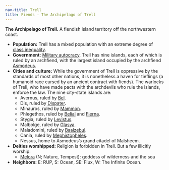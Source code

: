 ```yaml
---
nav-title: Trell
title: Fiends - The Archipelago of Trell
---
```


**The Archipelago of Trell.** A fiendish island territory off the northwestern coast.

* **Population:** Trell has a mixed population with an extreme degree of [class inequality](https://en.wikipedia.org/wiki/Class_conflict).
* **Government:** [Military autocracy](https://en.wikipedia.org/wiki/Military_dictatorship). Trell has nine islands, each of which is ruled by an archfiend, with the largest island occupied by the archfiend [Asmodeus](https://en.wikipedia.org/wiki/Asmodeus_(Dungeons_%26_Dragons)).
* **Cities and culture:** While the government of Trell is oppressive by the standards of most other nations, it is nonetheless a haven for tieflings (a humanoid race cursed by an ancient contract with fiends). The warlocks of Trell, who have made pacts with the archdevils who rule the islands, enforce the law. The nine city-state islands are:
  * Avernus, ruled by [Bel](https://en.wikipedia.org/wiki/List_of_named_devils_in_Dungeons_%26_Dragons#Bel).
  * Dis, ruled by [Dispater](https://en.wikipedia.org/wiki/List_of_named_devils_in_Dungeons_%26_Dragons#Dispater).
  * Minauros, ruled by [Mammon](https://en.wikipedia.org/wiki/Mammon_(Dungeons_%26_Dragons)).
  * Phlegethos, ruled by [Belial](https://en.wikipedia.org/wiki/List_of_named_devils_in_Dungeons_%26_Dragons#Belial) and [Fierna](https://en.wikipedia.org/wiki/List_of_named_devils_in_Dungeons_%26_Dragons#Fierna).
  * Stygia, ruled by [Levistus](https://en.wikipedia.org/wiki/List_of_named_devils_in_Dungeons_%26_Dragons#Levistus).
  * Malbolge, ruled by [Glasya](https://en.wikipedia.org/wiki/List_of_named_devils_in_Dungeons_%26_Dragons#Glasya).
  * Maladomini, ruled by [Baalzebul](https://en.wikipedia.org/wiki/List_of_named_devils_in_Dungeons_%26_Dragons#Baalzebul).
  * Cania, ruled by [Mephistopheles](https://en.wikipedia.org/wiki/List_of_named_devils_in_Dungeons_%26_Dragons#Mephistopheles).
  * Nessus, home to Asmodeus’s grand citadel of Malsheem.
* **Deities worshipped:** Religion is forbidden in Trell. But a few illicitly worship:
  * [Melora](https://en.wikipedia.org/wiki/Melora_(Dungeons_%26_Dragons)) (N; Nature, Tempest): goddess of wilderness and the sea
* **Neighbors:** E: RUP, S: Ocean, SE: Flux, W: The Infinite Ocean.

